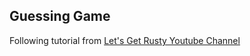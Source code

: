 ## Guessing Game

Following tutorial from [Let's Get Rusty Youtube Channel](https://youtu.be/H0xBSbnQYds)